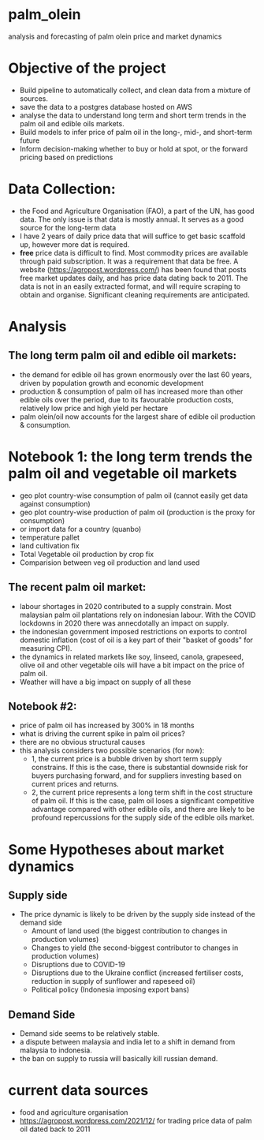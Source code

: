 # palm_olein

analysis and forecasting of palm olein price and market dynamics

# Objective of the project

- Build pipeline to automatically collect, and clean data from a mixture of sources.
- save the data to a postgres database hosted on AWS
- analyse the data to understand long term and short term trends in the palm oil and edible oils markets.
- Build models to infer price of palm oil in the long-, mid-, and short-term future
- Inform decision-making whether to buy or hold at spot, or the forward pricing based on predictions

# Data Collection:
- the Food and Agriculture Organisation (FAO), a part of the UN, has good data. The only issue is that data is mostly annual. It serves as a good source for the long-term data
- I have 2 years of daily price data that will suffice to get basic scaffold up, however more dat is required.
- **free** price data is difficult to find. Most commodity prices are available through paid subscription. It was a requirement that data be free. A website (https://agropost.wordpress.com/) has been found that posts free market updates daily, and has price data dating back to 2011. The data is not in an easily extracted format, and will require scraping to obtain and organise. Significant cleaning requirements are anticipated.

# Analysis

## The long term palm oil and edible oil markets:

- the demand for edible oil has grown enormously over the last 60 years, driven by population growth and economic development
- production & consumption of palm oil has increased more than other edible oils over the period, due to its favourable production costs, relatively low price and high yield per hectare
- palm olein/oil now accounts for the largest share of edible oil production & consumption.

# Notebook 1: the long term trends the palm oil and vegetable oil markets

- geo plot country-wise consumption of palm oil (cannot easily get data against consumption)
- geo plot country-wise production of palm oil (production is the proxy for consumption)
- or import data for a country (quanbo)
- temperature pallet 
- land cultivation fix
- Total Vegetable oil production by crop fix
- Comparision between veg oil production and land used

## The recent palm oil market:

- labour shortages in 2020 contributed to a supply constrain. Most
  malaysian palm oil plantations rely on indonesian labour. With the COVID lockdowns in 2020 there was annecdotally an
  impact on supply.
- the indonesian government imposed restrictions on exports to control domestic inflation (cost of oil is a key part of
  their "basket of goods" for measuring CPI).
- the dynamics in related markets like soy, linseed, canola, grapeseed, olive oil and other vegetable oils will have a
  bit impact on the price of palm oil.
- Weather will have a big impact on supply of all these

## Notebook #2:
- price of palm oil has increased by 300% in 18 months
- what is driving the current spike in palm oil prices? 
- there are no obvious structural causes
- this analysis considers two possible scenarios (for now): 
  - 1, the current price is a bubble driven by short term supply constrains. If this is the case, there is substantial downside risk for buyers purchasing forward, and for suppliers investing based on current prices and returns.
  - 2, the current price represents a long term shift in the cost structure of palm oil. If this is the case, palm oil loses a significant competitive advantage compared with other edible oils, and there are likely to be profound repercussions for the supply side of the edible oils market.

# Some Hypotheses about market dynamics

## Supply side
- The price dynamic is likely to be driven by the supply side instead of the demand side
  - Amount of land used (the biggest contribution to changes in production volumes)
  - Changes to yield (the second-biggest contributor to changes in production volumes)
  - Disruptions due to COVID-19
  - Disruptions due to the Ukraine conflict (increased fertiliser costs, reduction in supply of sunflower and rapeseed oil)
  - Political policy (Indonesia imposing export bans)

## Demand Side
- Demand side seems to be relatively stable.
- a dispute between malaysia and india let to a shift in demand from malaysia to indonesia.
- the ban on supply to russia will basically kill russian demand.

# current data sources
- food and agriculture organisation
- https://agropost.wordpress.com/2021/12/ for trading price data of palm oil dated back to 2011
